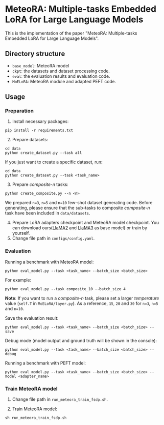 # MeteoRA: Multiple-tasks Embedded LoRA for Large Language Models

This is the implementation of the paper "MeteoRA: Multiple-tasks Embedded LoRA for Large Language Models".

## Directory structure

- `base_model`: MeteoRA model
- `ckpt`: the datasets and dataset processing code.
- `eval`: the evaluation results and evaluation code.
- `MoELoRA`: MeteoRA module and adapted PEFT code.

## Usage

### Preparation

1. Install necessary packages:
```
pip install -r requirements.txt
```
2. Prepare datasets:
```
cd data
python create_dataset.py --task all
```

If you just want to create a specific dataset, run:
```
cd data
python create_dataset.py --task <task_name>
```
3. Prepare *composite-n* tasks:
```
python create_composite.py --n <n>
```
We prepared `n=3`, `n=5` and `n=10` few-shot dataset generating code. Before generating, please ensure that the sub-tasks to composite *composite-n* task have been included in `data/datasets`.

4. Prepare LoRA adapters checkpoint and MeteoRA model checkpoint. You can download ours([LlaMA2](https://huggingface.co/hDPQ4gi9BG/MeteoRA_llama2_13b) and [LlaMA3](https://huggingface.co/hDPQ4gi9BG/MeteoRA_llama3_8b) as base model) or train by yourself.
5. Change file path in `configs/config.yaml`.

### Evaluation

Running a benchmark with MeteoRA model:
```
python eval_model.py --task <task_name> --batch_size <batch_size> 
```

For example:
```
python eval_model.py --task composite_10 --batch_size 4 
```

**Note:** If you want to run a *composite-n* task, please set a larger *temperature* value (`self.T` in `MoELoRA/layer.py`). As a reference, `15`, `20` and `30` for `n=3`, `n=5` and `n=10`.

Save the evaluation result:
```
python eval_model.py --task <task_name> --batch_size <batch_size> --save
```

Debug mode (model output and ground truth will be shown in the console):
```
python eval_model.py --task <task_name> --batch_size <batch_size> --debug
```

Running a benchmark with PEFT model:
```
python eval_model.py --task <task_name> --batch_size <batch_size> --model <adapter_name>
```

### Train MeteoRA model

1. Change file path in `run_meteora_train_fsdp.sh`.

2. Train MeteoRA model:
```
sh run_meteora_train_fsdp.sh
```
